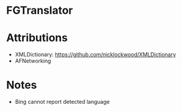 FGTranslator
============

# Attributions

- XMLDictionary: https://github.com/nicklockwood/XMLDictionary
- AFNetworking

# Notes

- Bing cannot report detected language
